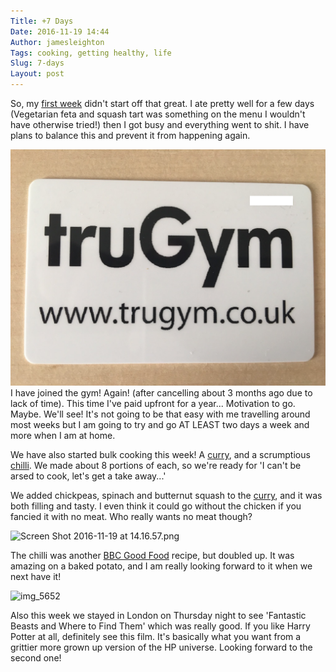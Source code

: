 ```yaml
---
Title: +7 Days
Date: 2016-11-19 14:44
Author: jamesleighton
Tags: cooking, getting healthy, life
Slug: 7-days
Layout: post
---
```


So, my [first week](http://www.jamesleighton.com/2016/11/13/90-days/) didn't start off that great. I ate pretty well for a few days (Vegetarian feta and squash tart was something on the menu I wouldn't have otherwise tried!) then I got busy and everything went to shit. I have plans to balance this and prevent it from happening again.

![unadjustednonraw\_thumb\_714](/images/unadjustednonraw_thumb_714.png)
I have joined the gym! Again! (after cancelling about 3 months ago due to lack of time). This time I've paid upfront for a year... Motivation to go. Maybe. We'll see! It's not going to be that easy with me travelling around most weeks but I am going to try and go AT LEAST two days a week and more when I am at home.

<!--more-->

We have also started bulk cooking this week! A [curry](http://www.bbcgoodfood.com/recipes/12798/chicken-tikka-masala), and a scrumptious [chilli](http://www.bbcgoodfood.com/recipes/3228/chilli-con-carne). We made about 8 portions of each, so we're ready for 'I can't be arsed to cook, let's get a take away...'

We added chickpeas, spinach and butternut squash to the [curry](http://www.bbcgoodfood.com/recipes/12798/chicken-tikka-masala), and it was both filling and tasty. I even think it could go without the chicken if you fancied it with no meat. Who really wants no meat though?

![Screen Shot 2016-11-19 at 14.16.57.png](/images/screen-shot-2016-11-19-at-14-16-57.png)

The chilli was another [BBC Good Food](http://www.bbcgoodfood.com/recipes/3228/chilli-con-carne) recipe, but doubled up. It was amazing on a baked potato, and I am really looking forward to it when we next have it!

![img\_5652](/images/img_5652.jpg)

Also this week we stayed in London on Thursday night to see 'Fantastic Beasts and Where to Find Them' which was really good. If you like Harry Potter at all, definitely see this film. It's basically what you want from a grittier more grown up version of the HP universe. Looking forward to the second one!
